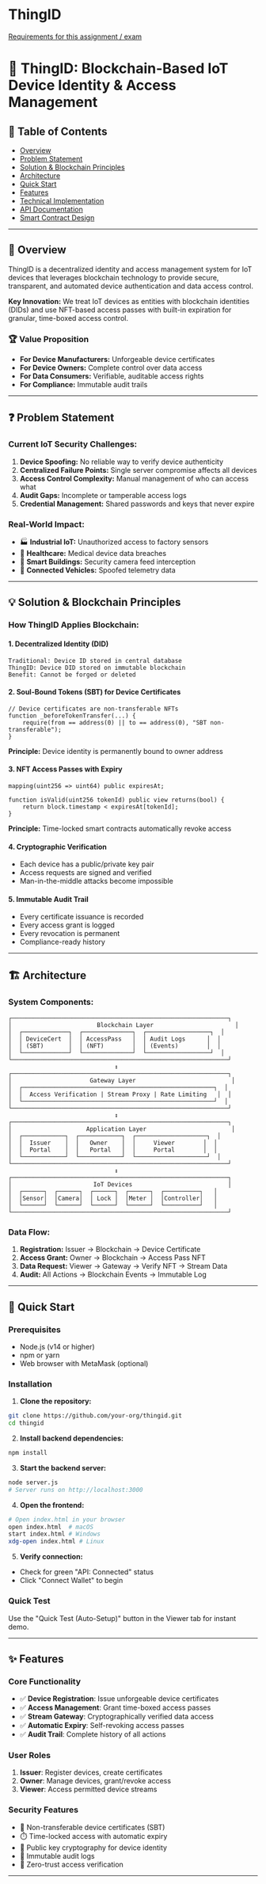 # ThingID

[Requirements for this assignment / exam](https://mailmissouri-my.sharepoint.com/:w:/r/personal/ahrzd_umsystem_edu/_layouts/15/Doc.aspx?sourcedoc=%7B9E8A3429-8343-4F6A-A024-7E04FA6B5F50%7D&file=Group%206%20%E2%80%94%20ThingID%20(SSI%20%2B%20IoT%20device%20SBT%20%2B%20access%20passes).docx&action=default&mobileredirect=tru)


# 🔐 ThingID: Blockchain-Based IoT Device Identity & Access Management

## 📖 Table of Contents
- [Overview](#overview)
- [Problem Statement](#problem-statement)
- [Solution & Blockchain Principles](#solution--blockchain-principles)
- [Architecture](#architecture)
- [Quick Start](#quick-start)
- [Features](#features)
- [Technical Implementation](#technical-implementation)
- [API Documentation](#api-documentation)
- [Smart Contract Design](#smart-contract-design)
---

## 🎯 Overview

ThingID is a decentralized identity and access management system for IoT devices that leverages blockchain technology to provide secure, transparent, and automated device authentication and data access control.

**Key Innovation:** We treat IoT devices as entities with blockchain identities (DIDs) and use NFT-based access passes with built-in expiration for granular, time-boxed access control.

### 🏆 Value Proposition
- **For Device Manufacturers:** Unforgeable device certificates
- **For Device Owners:** Complete control over data access
- **For Data Consumers:** Verifiable, auditable access rights
- **For Compliance:** Immutable audit trails

---

## ❓ Problem Statement

### Current IoT Security Challenges:
1. **Device Spoofing:** No reliable way to verify device authenticity
2. **Centralized Failure Points:** Single server compromise affects all devices
3. **Access Control Complexity:** Manual management of who can access what
4. **Audit Gaps:** Incomplete or tamperable access logs
5. **Credential Management:** Shared passwords and keys that never expire

### Real-World Impact:
- 🏭 **Industrial IoT:** Unauthorized access to factory sensors
- 🏥 **Healthcare:** Medical device data breaches
- 🏢 **Smart Buildings:** Security camera feed interception
- 🚗 **Connected Vehicles:** Spoofed telemetry data

---

## 💡 Solution & Blockchain Principles

### How ThingID Applies Blockchain:

#### 1. **Decentralized Identity (DID)**
```
Traditional: Device ID stored in central database
ThingID: Device DID stored on immutable blockchain
Benefit: Cannot be forged or deleted
```

#### 2. **Soul-Bound Tokens (SBT) for Device Certificates**
```solidity
// Device certificates are non-transferable NFTs
function _beforeTokenTransfer(...) {
    require(from == address(0) || to == address(0), "SBT non-transferable");
}
```
**Principle:** Device identity is permanently bound to owner address

#### 3. **NFT Access Passes with Expiry**
```solidity
mapping(uint256 => uint64) public expiresAt;

function isValid(uint256 tokenId) public view returns(bool) {
    return block.timestamp < expiresAt[tokenId];
}
```
**Principle:** Time-locked smart contracts automatically revoke access

#### 4. **Cryptographic Verification**
- Each device has a public/private key pair
- Access requests are signed and verified
- Man-in-the-middle attacks become impossible

#### 5. **Immutable Audit Trail**
- Every certificate issuance is recorded
- Every access grant is logged
- Every revocation is permanent
- Compliance-ready history

---

## 🏗️ Architecture

### System Components:

```
┌─────────────────────────────────────────────────────────────┐
│                        Blockchain Layer                       │
│  ┌─────────────┐  ┌──────────────┐  ┌──────────────────┐  │
│  │ DeviceCert  │  │ AccessPass   │  │ Audit Logs      │  │
│  │ (SBT)       │  │ (NFT)        │  │ (Events)        │  │
│  └─────────────┘  └──────────────┘  └──────────────────┘  │
└─────────────────────────────────────────────────────────────┘
                              ↕
┌─────────────────────────────────────────────────────────────┐
│                      Gateway Layer                           │
│  ┌──────────────────────────────────────────────────────┐  │
│  │  Access Verification | Stream Proxy | Rate Limiting   │  │
│  └──────────────────────────────────────────────────────┘  │
└─────────────────────────────────────────────────────────────┘
                              ↕
┌─────────────────────────────────────────────────────────────┐
│                     Application Layer                        │
│  ┌────────────┐  ┌────────────┐  ┌────────────────────┐  │
│  │  Issuer    │  │   Owner    │  │     Viewer        │  │
│  │  Portal    │  │   Portal   │  │     Portal        │  │
│  └────────────┘  └────────────┘  └────────────────────┘  │
└─────────────────────────────────────────────────────────────┘
                              ↕
┌─────────────────────────────────────────────────────────────┐
│                       IoT Devices                           │
│  ┌──────┐  ┌──────┐  ┌──────┐  ┌──────┐  ┌──────────┐   │
│  │Sensor│  │Camera│  │ Lock │  │Meter │  │Controller│   │
│  └──────┘  └──────┘  └──────┘  └──────┘  └──────────┘   │
└─────────────────────────────────────────────────────────────┘
```

### Data Flow:
1. **Registration:** Issuer → Blockchain → Device Certificate
2. **Access Grant:** Owner → Blockchain → Access Pass NFT
3. **Data Request:** Viewer → Gateway → Verify NFT → Stream Data
4. **Audit:** All Actions → Blockchain Events → Immutable Log

---

## 🚀 Quick Start

### Prerequisites
- Node.js (v14 or higher)
- npm or yarn
- Web browser with MetaMask (optional)

### Installation

1. **Clone the repository:**
```bash
git clone https://github.com/your-org/thingid.git
cd thingid
```

2. **Install backend dependencies:**
```bash
npm install
```

3. **Start the backend server:**
```bash
node server.js
# Server runs on http://localhost:3000
```

4. **Open the frontend:**
```bash
# Open index.html in your browser
open index.html  # macOS
start index.html # Windows
xdg-open index.html # Linux
```

5. **Verify connection:**
- Check for green "API: Connected" status
- Click "Connect Wallet" to begin

### Quick Test
Use the "Quick Test (Auto-Setup)" button in the Viewer tab for instant demo.

---

## ✨ Features

### Core Functionality
- ✅ **Device Registration**: Issue unforgeable device certificates
- ✅ **Access Management**: Grant time-boxed access passes
- ✅ **Stream Gateway**: Cryptographically verified data access
- ✅ **Automatic Expiry**: Self-revoking access passes
- ✅ **Audit Trail**: Complete history of all actions

### User Roles
1. **Issuer**: Register devices, create certificates
2. **Owner**: Manage devices, grant/revoke access
3. **Viewer**: Access permitted device streams

### Security Features
- 🔐 Non-transferable device certificates (SBT)
- ⏱️ Time-locked access with automatic expiry
- 🔑 Public key cryptography for device identity
- 📝 Immutable audit logs
- 🚫 Zero-trust access verification

---

